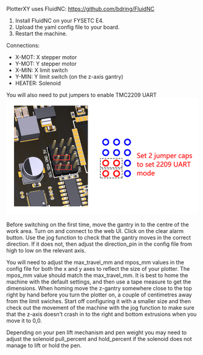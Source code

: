 PlotterXY uses FluidNC: https://github.com/bdring/FluidNC

1. Install FluidNC on your FYSETC E4.
2. Upload the yaml config file to your board.
3. Restart the machine.

Connections:
* X-MOT: X stepper motor
* Y-MOT: Y stepper motor
* X-MIN: X limit switch
* Y-MIN: Y limit switch (on the z-axis gantry)
* HEATER: Solenoid

You will also need to put jumpers to enable TMC2209 UART
![Jumpers](https://github.com/FYSETC/FYSETC-E4/raw/main/images/E4%E9%A9%B1%E5%8A%A8%E8%B7%B3%E7%BA%BF.png)

Before switching on the first time, move the gantry in to the centre of the work area. Turn on and connect to the web UI. Click on the clear alarm button. Use the jog function to check that the gantry moves in the correct direction. If it does not, then adjust the direction_pin in the config file from high to low on the relevant axis.

You will need to adjust the max_travel_mm and mpos_mm values in the config file for both the x and y axes to reflect the size of your plotter. The mpos_mm value should match the max_travel_mm. It is best to home the machine with the default settings, and then use a tape measure to get the dimensions. When homing move the z-gantry somewhere close to the top right by hand before you turn the plotter on, a couple of centimetres away from the limit swiches. Start off configuring it with a smaller size and then check out the movement of the machine with the jog function to make sure that the z-axis doesn't crash in to the right and bottom extrusions when you move it to 0,0.

Depending on your pen lift mechanism and pen weight you may need to adjust the solenoid pull_percent and hold_percent if the solenoid does not manage to lift or hold the pen.
